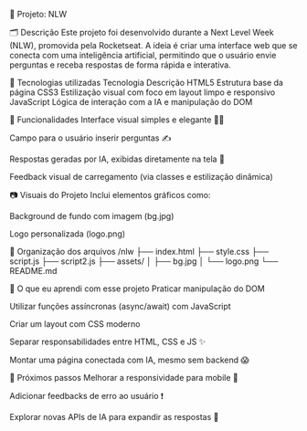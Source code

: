 🧠 Projeto: NLW

🗂️ Descrição
Este projeto foi desenvolvido durante a Next Level Week (NLW), promovida pela Rocketseat. A ideia é criar uma interface web que se conecta com uma inteligência artificial, permitindo que o usuário envie perguntas e receba respostas de forma rápida e interativa.

🧩 Tecnologias utilizadas
Tecnologia	Descrição
HTML5	Estrutura base da página
CSS3	Estilização visual com foco em layout limpo e responsivo
JavaScript	Lógica de interação com a IA e manipulação do DOM

🎯 Funcionalidades
Interface visual simples e elegante 🧑‍💻

Campo para o usuário inserir perguntas ✍️

Respostas geradas por IA, exibidas diretamente na tela 🤖

Feedback visual de carregamento (via classes e estilização dinâmica)

📷 Visuais do Projeto
Inclui elementos gráficos como:

Background de fundo com imagem (bg.jpg)

Logo personalizada (logo.png)

📁 Organização dos arquivos
/nlw
├── index.html
├── style.css
├── script.js
├── script2.js
├── assets/
│   ├── bg.jpg
│   └── logo.png
└── README.md

🚀 O que eu aprendi com esse projeto
Praticar manipulação do DOM

Utilizar funções assíncronas (async/await) com JavaScript

Criar um layout com CSS moderno

Separar responsabilidades entre HTML, CSS e JS ✨

Montar uma página conectada com IA, mesmo sem backend 😱

📌 Próximos passos
Melhorar a responsividade para mobile 📱

Adicionar feedbacks de erro ao usuário ❗

Explorar novas APIs de IA para expandir as respostas 🧬
